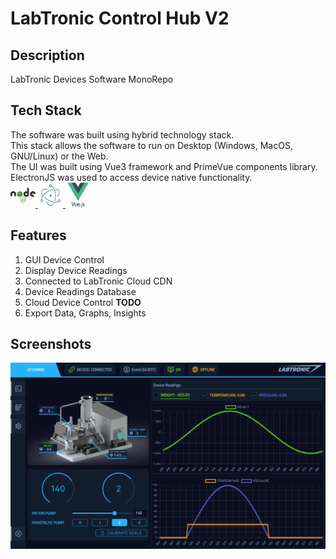 # LabTronic Control Hub V2

## Description
LabTronic Devices Software MonoRepo

## Tech Stack
The software was built using hybrid technology stack.  
This stack allows the software to run on Desktop (Windows, MacOS, GNU/Linux) or the Web.  
The UI was built using Vue3 framework and PrimeVue components library.  
ElectronJS was used to access device native functionality.  
<a href="https://nodejs.org" target="_blank" rel="noreferrer">
    <img src="https://raw.githubusercontent.com/devicons/devicon/master/icons/nodejs/nodejs-original-wordmark.svg" alt="nodejs" width="40" height="40"/>
</a>
<a href="https://www.electronjs.org" target="_blank" rel="noreferrer">
    <img src="https://raw.githubusercontent.com/devicons/devicon/master/icons/electron/electron-original.svg" alt="electron" width="40" height="40"/>
</a>
<a href="https://vuejs.org/" target="_blank" rel="noreferrer">
    <img src="https://raw.githubusercontent.com/devicons/devicon/master/icons/vuejs/vuejs-original-wordmark.svg" alt="vuejs" width="40" height="40"/>
</a>

## Features
1. GUI Device Control
2. Display Device Readings
3. Connected to LabTronic Cloud CDN
4. Device Readings Database
5. Cloud Device Control **TODO**
6. Export Data, Graphs, Insights

## Screenshots
<p align="center">
    <img src="screenshot.png" alt="Screenshot" />
</p>